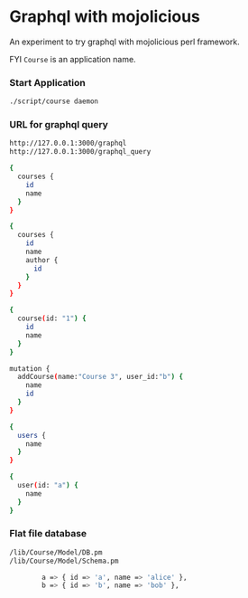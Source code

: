 # Graphql with mojolicious

An experiment to try graphql with mojolicious perl framework.

FYI ```Course``` is an application name.

### Start Application

```sh
./script/course daemon
```

### URL for graphql query

```sh
http://127.0.0.1:3000/graphql
http://127.0.0.1:3000/graphql_query
```

```sh
{
  courses {
    id
    name
  }
}
```

```sh
{
  courses {
    id
    name
    author {
      id
    }
  }
}

```

```sh
{
  course(id: "1") {
    id
    name
  }
}
```

```sh
mutation {
  addCourse(name:"Course 3", user_id:"b") {
    name
    id
  }
}
```

```sh
{
  users {
    name
  }
}
```

```sh
{
  user(id: "a") {
    name
  }
}

```


### Flat file database

```sh
/lib/Course/Model/DB.pm
/lib/Course/Model/Schema.pm
```

```sh
		a => { id => 'a', name => 'alice' },
		b => { id => 'b', name => 'bob' },
```